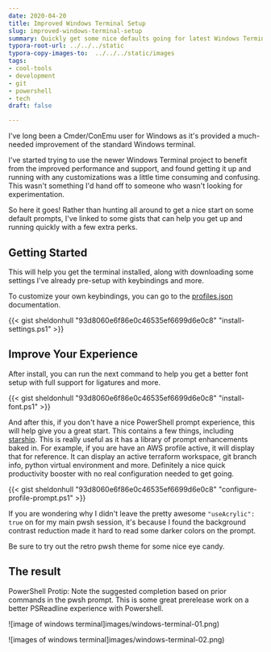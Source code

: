 ```yaml
---
date: 2020-04-20
title: Improved Windows Terminal Setup
slug: improved-windows-terminal-setup
summary: Quickly get some nice defaults going for latest Windows Terminal
typora-root-url: ../../../static
typora-copy-images-to:  ../../../static/images
tags:
- cool-tools
- development
- git
- powershell
- tech
draft: false

---
```

I've long been a Cmder/ConEmu user for Windows as it's provided a much-needed improvement of the standard Windows terminal.

I've started trying to use the newer Windows Terminal project to benefit from the improved performance and support, and found getting it up and running with any customizations was a little time consuming and confusing. This wasn't something I'd hand off to someone who wasn't looking for experimentation.

So here it goes! Rather than hunting all around to get a nice start on some default prompts, I've linked to some gists that can help you get up and running quickly with a few extra perks.

## Getting Started

This will help you get the terminal installed, along with downloading some settings I've already pre-setup with keybindings and more.

To customize your own keybindings, you can go to the [profiles.json](https://github.com/microsoft/terminal/blob/master/doc/cascadia/SettingsSchema.md) documentation.

{{< gist sheldonhull  "93d8060e6f86e0c46535ef6699d6e0c8" "install-settings.ps1" >}}

## Improve Your Experience

After install, you can run the next command to help you get a better font setup with full support for ligatures and more.

{{< gist sheldonhull  "93d8060e6f86e0c46535ef6699d6e0c8" "install-font.ps1" >}}

And after this, if you don't have a nice PowerShell prompt experience, this will help give you a great start. This contains a few things, including [starship](https://starship.rs). This is really useful as it has a library of prompt enhancements baked in. For example, if you are have an AWS profile active, it will display that for reference. It can display an active terraform workspace, git branch info, python virtual environment and more. Definitely a nice quick productivity booster with no real configuration needed to get going.

{{< gist sheldonhull  "93d8060e6f86e0c46535ef6699d6e0c8" "configure-profile-prompt.ps1" >}}

If you are wondering why I didn't leave the pretty awesome `"useAcrylic": true` on for my main pwsh session, it's because I found the background contrast reduction made it hard to read some darker colors on the prompt.

Be sure to try out the retro pwsh theme for some nice eye candy.

## The result

PowerShell Protip: Note the suggested completion based on prior commands in the pwsh prompt. This is some great prerelease work on a better PSReadline experience with Powershell.

![image of windows terminal]images/windows-terminal-01.png)

![images of windows terminal]images/windows-terminal-02.png)
